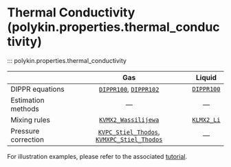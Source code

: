 # Thermal Conductivity (polykin.properties.thermal_conductivity)

::: polykin.properties.thermal_conductivity

|                     |                     Gas                                                                      |        Liquid             |
|---------------------|:--------------------------------------------------------------------------------------------:|:-------------------------:|
| DIPPR equations     | [`DIPPR100`](../equations/index.md#polykin.properties.equations.dippr.DIPPR100), [`DIPPR102`](../equations/index.md#polykin.properties.equations.dippr.DIPPR102)                           | [`DIPPR100`](../equations/index.md#polykin.properties.equations.dippr.DIPPR100)  |
| Estimation methods  |                      —                                                                       |      —                    |
| Mixing rules        |  [`KVMX2_Wassilijewa`](KVMX2_Wassilijewa.md)                                                 | [`KLMX2_Li`](KLMX2_Li.md) |
| Pressure correction | [`KVPC_Stiel_Thodos`](KVPC_Stiel_Thodos.md), [`KVMXPC_Stiel_Thodos`](KVMXPC_Stiel_Thodos.md) |      —                    |


For illustration examples, please refer to the associated
[tutorial](../../../tutorials/thermal_conductivity).